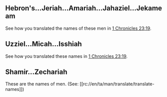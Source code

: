 ## Hebron's...Jeriah...Amariah...Jahaziel...Jekameam ##

See how you translated the names of these men in [1 Chronicles 23:19](../23/19.md).

## Uzziel...Micah...Isshiah ##

See how you translated these names in [1 Chronicles 23:19](../23/19.md).

## Shamir...Zechariah ##

These are the names of men. (See: [[rc://en/ta/man/translate/translate-names]])